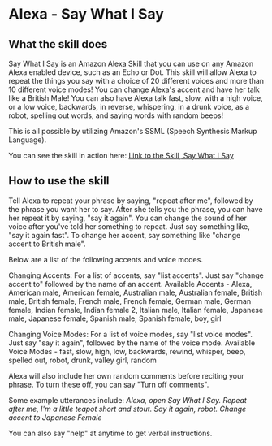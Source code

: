 # Alexa - Say What I Say

## What the skill does
Say What I Say is an Amazon Alexa Skill that you can use on any Amazon Alexa enabled device, such as an Echo or Dot. This skill will allow Alexa to repeat the things you say with a choice of 20 different voices and more than 10 different voice modes! You can change Alexa's accent and have her talk like a British Male! You can also have Alexa talk fast, slow, with a high voice, or a low voice, backwards, in reverse, whispering, in a drunk voice, as a robot, spelling out words, and saying words with random beeps!

This is all possible by utilizing Amazon's SSML (Speech Synthesis Markup Language).

You can see the skill in action here:
[Link to the Skill, Say What I Say](https://www.amazon.com/MyKitchenCalculator-com-Say-What-I/dp/B07C58Q6MK/ref=sr_1_1?s=digital-skills&ie=UTF8&qid=1524169177&sr=1-1&keywords=say+what+i&dpID=61MiICzmMwL&preST=_SY300_QL70_&dpSrc=srch)

## How to use the skill
Tell Alexa to repeat your phrase by saying, "repeat after me", followed by the phrase you want her to say.
After she tells you the phrase, you can have her repeat it by saying, "say it again".
You can change the sound of her voice after you've told her something to repeat. Just say something like, "say it again fast".
To change her accent, say something like "change accent to British male".

Below are a list of the following accents and voice modes.

Changing Accents:
For a list of accents, say "list accents".
Just say "change accent to" followed by the name of an accent.
Available Accents - Alexa, American male, American female, Australian male, Australian female, British male, British female, French male, French female, German male, German female, Indian female, Indian female 2, Italian male, Italian female, Japanese male, Japanese female, Spanish male, Spanish female, boy, girl

Changing Voice Modes:
For a list of voice modes, say "list voice modes".
Just say "say it again", followed by the name of the voice mode.
Available Voice Modes - fast, slow, high, low, backwards, rewind, whisper, beep, spelled out, robot, drunk, valley girl, random

Alexa will also include her own random comments before reciting your phrase. To turn these off, you can say "Turn off comments".

Some example utterances include:
*Alexa, open Say What I Say.*
*Repeat after me, I'm a little teapot short and stout.*
*Say it again, robot.*
*Change accent to Japanese Female*

You can also say "help" at anytime to get verbal instructions.
